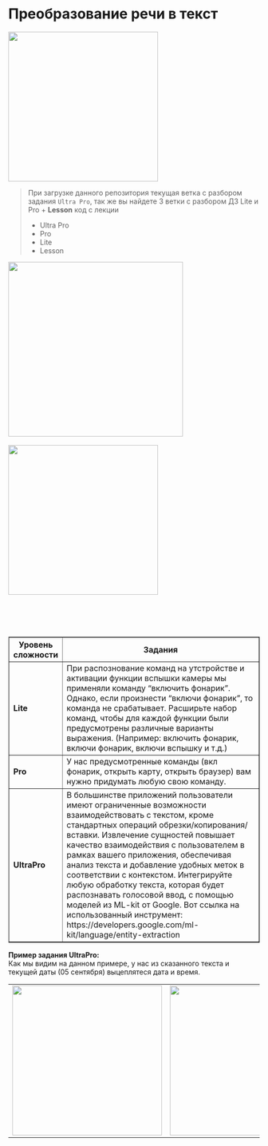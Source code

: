 # Преобразование речи в текст
<body>
  <div>
    <img src="https://github.com/Mikhail-068/Android_Lesson_6_Speech_to_text/assets/82748554/cca175ec-1550-4808-b032-47a6338747f4" alt="" height="300">
  </div>

  > При загрузке данного репозитория текущая ветка с разбором задания `Ultra Pro`, так же вы найдете 3 ветки с разбором ДЗ Lite и Pro + <b>Lesson</b> код с лекции
    <ul>
        <li>Ultra Pro</li>
        <li>Pro</li>
        <li>Lite</li>
        <li>Lesson</li>
    </ul>
  <div>
    <img src="https://github.com/Mikhail-068/Android_Lesson_6_Speech_to_text/assets/82748554/a1686863-8285-44c1-a2de-02b40e99b5ee" alt="" height="350">
  </div>
  <br>
   <div>
    <img src="https://github.com/Mikhail-068/Android_Lesson_6_Speech_to_text/assets/82748554/32da48cb-03f7-4715-8602-04f830bf8266" alt="" height="300">
  </div>


<br>
<br>
<br>
<br>
<table border="1">
          <tr>
            <th  style="font-weight: bold; text-align: center;">Уровень сложности</th>
            <th width="725px" style="font-weight: bold; text-align: center;">Задания</th>
        </tr>
        <tr>
            <td><b>Lite<b/></td>
            <td>При распознование команд на утстройстве и активации функции вспышки камеры мы применяли команду “включить фонарик”. Однако, если произнести “включи фонарик”, то команда не срабатывает. Расширьте набор команд, чтобы для каждой функции были предусмотрены различные варианты выражения. (Например: включить фонарик, включи фонарик, включи вспышку и т.д.) </td>
        </tr>
        <tr>
            <td><b>Pro</b></td>
            <td>У нас предусмотренные команды (вкл фонарик, открыть карту, открыть браузер) вам нужно придумать любую свою команду. </td>
        </tr>
        <tr>
            <td><b>UltraPro</b></td>
            <td>В большинстве приложений пользователи имеют ограниченные возможности взаимодействовать с текстом, кроме стандартных операций обрезки/копирования/вставки. Извлечение сущностей повышает качество взаимодействия с пользователем в рамках вашего приложения, обеспечивая анализ текста и добавление удобных меток в соответствии с контекстом. Интегрируйте любую обработку текста, которая будет распознавать голосовой ввод, с помощью моделей из ML-kit от Google. Вот ссылка на использованный инструмент: https://developers.google.com/ml-kit/language/entity-extraction</td>
        </tr>
  </table>
  <div>
  <b>Пример задания UltraPro:</b><br>
  Как мы видим на данном примере, у нас из сказанного текста и текущей даты (05 сентября) выцеплятеся дата и время.
  <div/>
    <table>
        <tr>
            <td><img src="https://github.com/Mikhail-068/Android_Lesson_6_Speech_to_text/assets/82748554/2dec19bd-76e3-474f-8d5c-8884ace9c6ed" alt="" height="300"></td>
            <td><img src="https://github.com/Mikhail-068/Android_Lesson_6_Speech_to_text/assets/82748554/c0da1b9c-88ca-4416-9f86-caf2a3b3c228" alt="" height="300"></td>
            <td><img src="https://github.com/Mikhail-068/Android_Lesson_6_Speech_to_text/assets/82748554/4ba19b0c-247e-4eb5-a291-3e3c033941f8" alt="" height="300"></td>
        </tr>
    </table>
</body>

